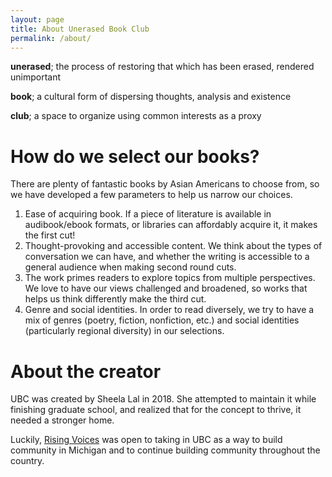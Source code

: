 ```yaml
---
layout: page
title: About Unerased Book Club
permalink: /about/
---
```


**unerased**; the process of restoring that which has been erased, rendered unimportant

**book**; a cultural form of dispersing thoughts, analysis and existence

**club**; a space to organize using common interests as a proxy

# How do we select our books?
There are plenty of fantastic books by Asian Americans to choose from, so we have developed a few parameters to help us narrow our choices. 
1. Ease of acquiring book. If a piece of literature is available in audibook/ebook formats, or libraries can affordably acquire it, it makes the first cut!
2. Thought-provoking and accessible content. We think about the types of conversation we can have, and whether the writing is accessible to a general audience when making second round cuts.
3. The work primes readers to explore topics from multiple perspectives. We love to have our views challenged and broadened, so works that helps us think differently make the third cut.
4. Genre and social identities. In order to read diversely, we try to have a mix of genres (poetry, fiction, nonfiction, etc.) and social identities (particularly regional diversity) in our selections.

# About the creator
UBC was created by Sheela Lal in 2018. She attempted to maintain it while finishing graduate school, and realized that for the concept to thrive, it needed a stronger home.

Luckily, [Rising Voices](https://risingvoicesaaf.org/) was open to taking in UBC as a way to build community in Michigan and to continue building community throughout the country.